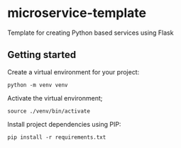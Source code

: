 # microservice-template

Template for creating Python based services using Flask

## Getting started

Create a virtual environment for your project:

```
python -m venv venv
```

Activate the virtual environment;

```
source ./venv/bin/activate
```

Install project dependencies using PIP:

```
pip install -r requirements.txt
```